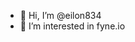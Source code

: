 - 👋 Hi, I’m @eilon834
- 👀 I’m interested in fyne.io 

<!---
eilon834/eilon834 is a ✨ special ✨ repository because its `README.md` (this file) appears on your GitHub profile.
You can click the Preview link to take a look at your changes.
--->
